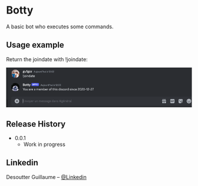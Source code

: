 # Botty

A basic bot who executes some commands.


## Usage example

Return the joindate with !joindate:


![](exemple1.png)

## Release History

* 0.0.1
    * Work in progress

## Linkedin

Desoutter Guillaume – [@Linkedin](https://www.linkedin.com/in/guillaume-desoutter/) 




